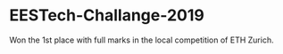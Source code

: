 # EESTech-Challange-2019

Won the 1st place with full marks in the local competition of ETH Zurich.

